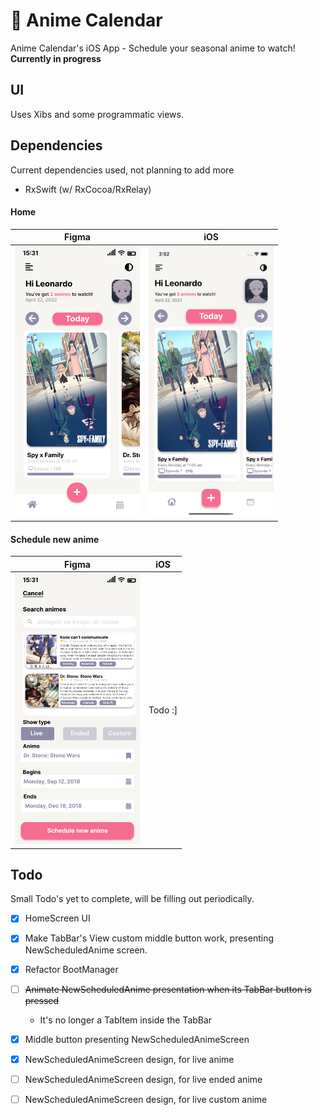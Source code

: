 # 📅 Anime Calendar
Anime Calendar's iOS App - Schedule your seasonal anime to watch!\
**Currently in progress**

## UI 
Uses Xibs and some programmatic views.

## Dependencies
Current dependencies used, not planning to add more
- RxSwift (w/ RxCocoa/RxRelay)

#### Home
| Figma | iOS |
| --- | --- |
| <img src="images/ui/home/figma.png" width=200 /> | <img src="images/ui/home/ios.png" width=200 /> |

#### Schedule new anime
| Figma | iOS |
| --- | --- |
| <img src="images/ui/new-anime/figma.png" width=200 /> | Todo :] |

## Todo
Small Todo's yet to complete, will be filling out periodically. 
- [x] HomeScreen UI
- [x] Make TabBar's View custom middle button work, presenting NewScheduledAnime screen.
- [x] Refactor BootManager
- [ ] ~~Animate NewScheduledAnime presentation when its TabBar button is pressed~~
	- It's no longer a TabItem inside the TabBar
- [x] Middle button presenting NewScheduledAnimeScreen
- [x] NewScheduledAnimeScreen design, for live anime
- [ ] NewScheduledAnimeScreen design, for live ended anime
- [ ] NewScheduledAnimeScreen design, for live custom anime

